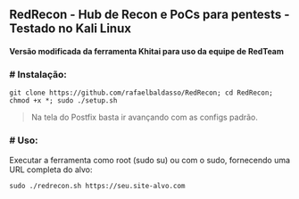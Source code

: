 ## RedRecon - Hub de Recon e PoCs para pentests - Testado no Kali Linux 
#### Versão modificada da ferramenta Khitai para uso da equipe de RedTeam

### # Instalação:  
```
git clone https://github.com/rafaelbaldasso/RedRecon; cd RedRecon; chmod +x *; sudo ./setup.sh
```
  
> Na tela do Postfix basta ir avançando com as configs padrão.  

### # Uso:  
Executar a ferramenta como root (sudo su) ou com o sudo, fornecendo uma URL completa do alvo:   
```
sudo ./redrecon.sh https://seu.site-alvo.com
```
